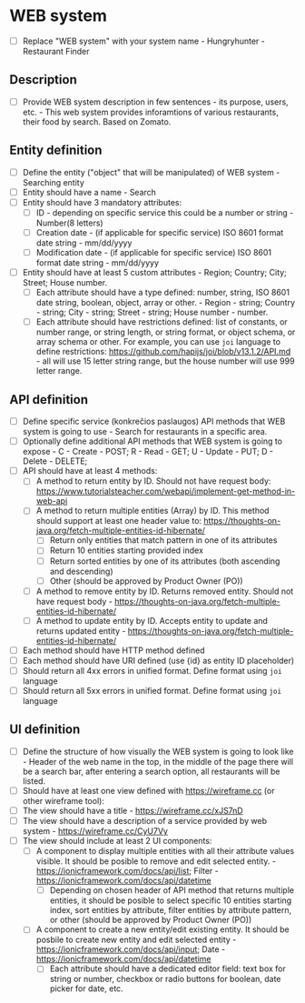 # WEB system
- [ ] Replace "WEB system" with your system name - Hungryhunter - Restaurant Finder

## Description
- [ ] Provide WEB system description in few sentences - its purpose, users, etc. - This web system provides inforamtions of various restaurants, their food by search. Based on Zomato.

## Entity definition
- [ ] Define the entity ("object" that will be manipulated) of WEB system - Searching entity
- [ ] Entity should have a name - Search
- [ ] Entity should have 3 mandatory attributes:
    - [ ] ID - depending on specific service this could be a number or string - Number(8 letters)
    - [ ] Creation date - (if applicable for specific service) ISO 8601 format date string - mm/dd/yyyy
    - [ ] Modification date - (if applicable for specific service) ISO 8601 format date string - mm/dd/yyyy
- [ ] Entity should have at least 5 custom attributes - Region; Country; City; Street; House number.
    - [ ] Each attribute should have a type defined: number, string, ISO 8601 date string, boolean, object, array or other. - Region - string; Country - string; City - string; Street - string; House number - number.
    - [ ] Each attribute should have restrictions defined: list of constants, or number range, or string length, or string format, or object schema, or array schema or other. For example, you can use `joi` language to define restrictions: https://github.com/hapijs/joi/blob/v13.1.2/API.md - all will use 15 letter string range, but the house number will use 999 letter range.

## API definition
- [ ] Define specific service (konkrečios paslaugos) API methods that WEB system is going to use - Search for restaurants in a specific area.
- [ ] Optionally define additional API methods that WEB system is going to expose - C - Create - POST;
R - Read - GET;
U - Update - PUT;
D - Delete - DELETE;
- [ ] API should have at least 4 methods:
    - [ ] A method to return entity by ID. Should not have request body: https://www.tutorialsteacher.com/webapi/implement-get-method-in-web-api
    - [ ] A method to return multiple entities (Array) by ID. This method should support at least one header value to: https://thoughts-on-java.org/fetch-multiple-entities-id-hibernate/
        - [ ] Return only entities that match pattern in one of its attributes
        - [ ] Return 10 entities starting provided index
        - [ ] Return sorted entities by one of its attributes (both ascending and descending)
        - [ ] Other (should be approved by Product Owner (PO))
    - [ ] A method to remove entity by ID. Returns removed entity. Should not have request body - https://thoughts-on-java.org/fetch-multiple-entities-id-hibernate/
    - [ ] A method to update entity by ID. Accepts entity to update and returns updated entity - https://thoughts-on-java.org/fetch-multiple-entities-id-hibernate/
- [ ] Each method should have HTTP method defined
- [ ] Each method should have URI defined (use {id} as entity ID placeholder)
- [ ] Should return all 4xx errors in unified format. Define format using `joi` language
- [ ] Should return all 5xx errors in unified format. Define format using `joi` language

## UI definition
- [ ] Define the structure of how visually the WEB system is going to look like - Header of the web name in the top, in the middle of the page there will be a search bar,  after entering a search option, all restaurants will be listed.
- [ ] Should have at least one view defined with https://wireframe.cc (or other wireframe tool):
- [ ] The view should have a title - https://wireframe.cc/xJS7nD
- [ ] The view should have a description of a service provided by web system - https://wireframe.cc/CyU7Vy
- [ ] The view should include at least 2 UI components:
    - [ ] A component to display multiple entities with all their attribute values visible. It should be posible to remove and edit selected entity. - https://ionicframework.com/docs/api/list; Filter - https://ionicframework.com/docs/api/datetime
        - [ ] Depending on chosen header of API method that returns multiple entities, it should be posible to select specific 10 entities starting index, sort entities by attribute, filter entities by attribute pattern, or other (should be approved by Product Owner (PO))
    - [ ] A component to create a new entity/edit existing entity. It should be posbile to create new entity and edit selected entity - https://ionicframework.com/docs/api/input; Date -https://ionicframework.com/docs/api/datetime
        - [ ] Each attribute should have a dedicated editor field: text box for string or number, checkbox or radio buttons for boolean, date picker for date, etc.
